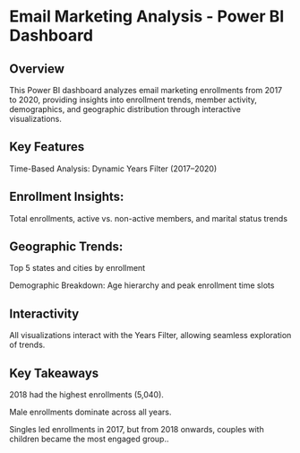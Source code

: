 # Email Marketing Analysis - Power BI Dashboard

## Overview
This Power BI dashboard analyzes email marketing enrollments from 2017 to 2020, providing insights into enrollment trends, member activity, demographics, and geographic distribution through interactive visualizations.


## Key Features
Time-Based Analysis: Dynamic Years Filter (2017–2020)

## Enrollment Insights: 
Total enrollments, active vs. non-active members, and marital status trends

## Geographic Trends: 
Top 5 states and cities by enrollment

Demographic Breakdown: Age hierarchy and peak enrollment time slots

## Interactivity
All visualizations interact with the Years Filter, allowing seamless exploration of trends.


## Key Takeaways
2018 had the highest enrollments (5,040).

Male enrollments dominate across all years.

Singles led enrollments in 2017, but from 2018 onwards, couples with children became the most engaged group..
